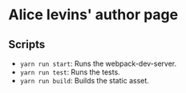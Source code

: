 # Alice Ievins' author page
## Scripts
* `yarn run start`: Runs the webpack-dev-server.
* `yarn run test`: Runs the tests.
* `yarn run build`: Builds the static asset.

